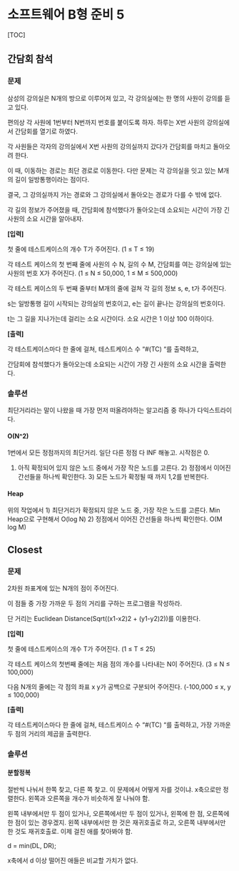 # 소프트웨어 B형 준비 5

[TOC]

## 간담회 참석

### 문제

  삼성의 강의실은 N개의 방으로 이루어져 있고, 각 강의실에는 한 명의 사원이 강의를 듣고 있다.

편의상 각 사원에 1번부터 N번까지 번호를 붙이도록 하자.  하루는 X번 사원의 강의실에서 간담회를 열기로 하였다.

각 사원들은 각자의 강의실에서 X번 사원의 강의실까지 갔다가 간담회를 마치고 돌아오려 한다.

이 때, 이동하는 경로는 최단 경로로 이동한다. 다만 문제는 각 강의실을 잇고 있는 M개의 길이 일방통행이라는 점이다.

결국, 그 강의실까지 가는 경로와 그 강의실에서 돌아오는 경로가 다를 수 밖에 없다.

각 길의 정보가 주어졌을 때, 간담회에 참석했다가 돌아오는데 소요되는 시간이 가장 긴 사원의 소요 시간을 알아내자.


**[입력]**

첫 줄에 테스트케이스의 개수 T가 주어진다. (1 ≤ T ≤ 19)

각 테스트 케이스의 첫 번째 줄에 사원의 수 N, 길의 수 M, 간담회를 여는 강의실에 있는 사원의 번호 X가 주어진다. (1 ≤ N ≤ 50,000, 1 ≤ M ≤ 500,000)

각 테스트 케이스의 두 번째 줄부터 M개의 줄에 걸쳐 각 길의 정보 s, e, t가 주어진다.

s는 일방통행 길이 시작되는 강의실의 번호이고, e는 길이 끝나는 강의실의 번호이다.

t는 그 길을 지나가는데 걸리는 소요 시간이다. 소요 시간은 1 이상 100 이하이다.

**[출력]**

각 테스트케이스마다 한 줄에 걸쳐, 테스트케이스 수 “#(TC) “를 출력하고,

간담회에 참석했다가 돌아오는데 소요되는 시간이 가장 긴 사원의 소요 시간을 출력한다.  



### 솔루션

최단거리라는 말이 나왔을 때 가장 먼저 떠올려야하는 알고리즘 중 하나가 다익스트라이다. 

#### O(N^2)

1번에서 모든 정점까지의 최단거리. 일단 다른 정점 다 INF 해놓고. 시작점은 0.
 1) 아직 확정되어 있지 않은 노드 중에서 가장 작은 노드를 고른다. 2) 정점에서 이어진 간선들을 하나씩 확인한다. 3) 모든 노드가 확정될 때 까지 1,2를 반복한다.

#### Heap

위의 작업에서 1) 최단거리가 확정되지 않은 노드 중, 가장 작은 노드를 고른다. Min Heap으로 구현해서 O(log N) 2) 정점에서 이어진 간선들을 하나씩 확인한다.  O(M log M)

 

## Closest

### 문제

  2차원 좌표계에 있는 N개의 점이 주어진다.

이 점들 중 가장 가까운 두 점의 거리를 구하는 프로그램을 작성하라.

단 거리는 Euclidean Distance(Sqrt((x1-x2)2 + (y1-y2)2))를 이용한다.


**[입력]**

첫 줄에 테스트케이스의 개수 T가 주어진다. (1 ≤ T ≤ 25)

각 테스트 케이스의 첫번째 줄에는 처음 점의 개수를 나타내는 N이 주어진다. (3 ≤ N ≤ 100,000)

다음 N개의 줄에는 각 점의 좌표 x y가 공백으로 구분되어 주어진다. (-100,000 ≤ x, y ≤ 100,000)

**[출력]**

각 테스트케이스마다 한 줄에 걸쳐, 테스트케이스 수 “#(TC) “를 출력하고, 가장 가까운 두 점의 거리의 제곱을 출력한다.

### 솔루션

#### 분할정복

절반씩 나눠서 한쪽 찾고, 다른 쪽 찾고.  이 문제에서 어떻게 자를 것이냐. x축으로만 정렬한다.  왼쪽과 오른쪽을 개수가 비슷하게 잘 나눠야 함. 

왼쪽 내부에서만 두 점이 있거나, 오른쪽에서만 두 점이 있거나, 왼쪽에 한 점, 오른쪽에 한 점이 있는 경우겠지. 왼쪽 내부에서만 한 것은 재귀호출로 하고, 오른쪽 내부에서만 한 것도 재귀호출로. 이제 걸친 애를 찾아봐야 함.

d = min(DL, DR);

x축에서 d 이상 떨어진 애들은 비교할 가치가 없다. 